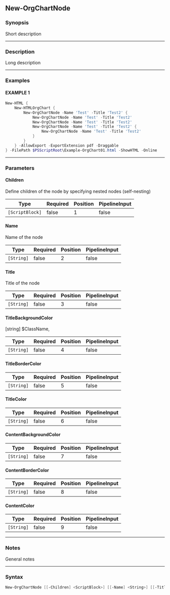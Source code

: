 New-OrgChartNode
----------------




### Synopsis
Short description



---


### Description

Long description



---


### Examples
#### EXAMPLE 1
```PowerShell
New-HTML {
    New-HTMLOrgChart {
        New-OrgChartNode -Name 'Test' -Title 'Test2' {
            New-OrgChartNode -Name 'Test' -Title 'Test2'
            New-OrgChartNode -Name 'Test' -Title 'Test2'
            New-OrgChartNode -Name 'Test' -Title 'Test2' {
                New-OrgChartNode -Name 'Test' -Title 'Test2'
            }
        }
    } -AllowExport -ExportExtension pdf -Draggable
} -FilePath $PSScriptRoot\Example-OrgChart01.html -ShowHTML -Online
```



---


### Parameters
#### **Children**

Define children of the node by specifying nested nodes (self-nesting)






|Type           |Required|Position|PipelineInput|
|---------------|--------|--------|-------------|
|`[ScriptBlock]`|false   |1       |false        |



#### **Name**

Name of the node






|Type      |Required|Position|PipelineInput|
|----------|--------|--------|-------------|
|`[String]`|false   |2       |false        |



#### **Title**

Title of the node






|Type      |Required|Position|PipelineInput|
|----------|--------|--------|-------------|
|`[String]`|false   |3       |false        |



#### **TitleBackgroundColor**

[string] $ClassName,






|Type      |Required|Position|PipelineInput|
|----------|--------|--------|-------------|
|`[String]`|false   |4       |false        |



#### **TitleBorderColor**




|Type      |Required|Position|PipelineInput|
|----------|--------|--------|-------------|
|`[String]`|false   |5       |false        |



#### **TitleColor**




|Type      |Required|Position|PipelineInput|
|----------|--------|--------|-------------|
|`[String]`|false   |6       |false        |



#### **ContentBackgroundColor**




|Type      |Required|Position|PipelineInput|
|----------|--------|--------|-------------|
|`[String]`|false   |7       |false        |



#### **ContentBorderColor**




|Type      |Required|Position|PipelineInput|
|----------|--------|--------|-------------|
|`[String]`|false   |8       |false        |



#### **ContentColor**




|Type      |Required|Position|PipelineInput|
|----------|--------|--------|-------------|
|`[String]`|false   |9       |false        |





---


### Notes
General notes



---


### Syntax
```PowerShell
New-OrgChartNode [[-Children] <ScriptBlock>] [[-Name] <String>] [[-Title] <String>] [[-TitleBackgroundColor] <String>] [[-TitleBorderColor] <String>] [[-TitleColor] <String>] [[-ContentBackgroundColor] <String>] [[-ContentBorderColor] <String>] [[-ContentColor] <String>] [<CommonParameters>]
```
